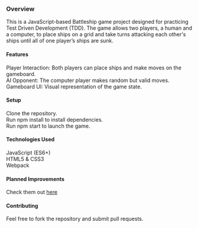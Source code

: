 ### Overview
This is a JavaScript-based Battleship game project designed for practicing Test Driven Development (TDD). The game allows two players, a human and a computer, to place ships on a grid and take turns attacking each other's ships until all of one player’s ships are sunk.

#### Features
Player Interaction: Both players can place ships and make moves on the gameboard.</br>
AI Opponent: The computer player makes random but valid moves.</br>
Gameboard UI: Visual representation of the game state.</br>

#### Setup
Clone the repository.</br>
Run npm install to install dependencies.</br>
Run npm start to launch the game.</br>

#### Technologies Used
JavaScript (ES6+)</br>
HTML5 & CSS3</br>
Webpack</br>

#### Planned Improvements
Check them out [here](https://github.com/DrEpico/BattleShip/issues)

#### Contributing
Feel free to fork the repository and submit pull requests.

